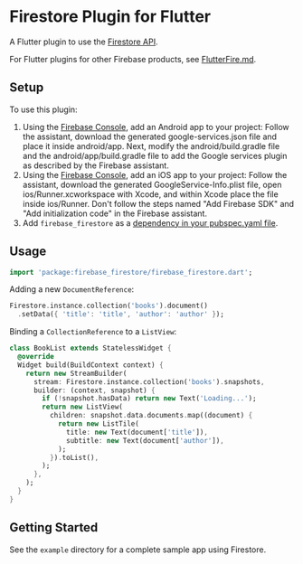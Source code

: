# Firestore Plugin for Flutter

A Flutter plugin to use the [Firestore API](https://firebase.google.com/docs/firestore/).

For Flutter plugins for other Firebase products, see [FlutterFire.md](https://github.com/flutter/plugins/blob/master/FlutterFire.md).

## Setup

To use this plugin:

1. Using the [Firebase Console](http://console.firebase.google.com/), add an Android app to your project: Follow the assistant, download the generated google-services.json file and place it inside android/app. Next, modify the android/build.gradle file and the android/app/build.gradle file to add the Google services plugin as described by the Firebase assistant.
1. Using the [Firebase Console](http://console.firebase.google.com/), add an iOS app to your project: Follow the assistant, download the generated GoogleService-Info.plist file, open ios/Runner.xcworkspace with Xcode, and within Xcode place the file inside ios/Runner. Don't follow the steps named "Add Firebase SDK" and "Add initialization code" in the Firebase assistant.
1. Add `firebase_firestore` as a [dependency in your pubspec.yaml file](https://flutter.io/platform-plugins/).

## Usage

```dart
import 'package:firebase_firestore/firebase_firestore.dart';
```

Adding a new `DocumentReference`:

```dart
Firestore.instance.collection('books').document()
  .setData({ 'title': 'title', 'author': 'author' });
```

Binding a `CollectionReference` to a `ListView`:

```dart
class BookList extends StatelessWidget {
  @override
  Widget build(BuildContext context) {
    return new StreamBuilder(
      stream: Firestore.instance.collection('books').snapshots,
      builder: (context, snapshot) {
        if (!snapshot.hasData) return new Text('Loading...');
        return new ListView(
          children: snapshot.data.documents.map((document) {
            return new ListTile(
              title: new Text(document['title']),
              subtitle: new Text(document['author']),
            );
          }).toList(),
        );
      },
    );
  }
}
```

## Getting Started

See the `example` directory for a complete sample app using Firestore.
